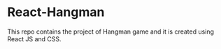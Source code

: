 # React-Hangman
This repo contains the project of Hangman game and it is created using React JS and CSS.
